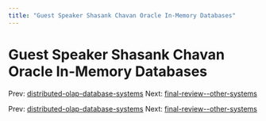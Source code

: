 ```yaml
---
title: "Guest Speaker Shasank Chavan Oracle In-Memory Databases"
---
```


# Guest Speaker Shasank Chavan Oracle In-Memory Databases

Prev: [distributed-olap-database-systems](distributed-olap-database-systems.md)
Next: [final-review--other-systems](final-review--other-systems.md)

Prev: [distributed-olap-database-systems](distributed-olap-database-systems.md)
Next: [final-review--other-systems](final-review--other-systems.md)
